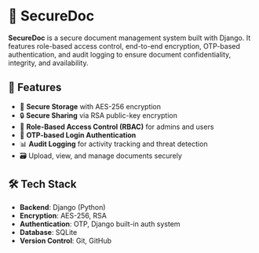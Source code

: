 # 🔐 SecureDoc

**SecureDoc** is a secure document management system built with Django. It features role-based access control, end-to-end encryption, OTP-based authentication, and audit logging to ensure document confidentiality, integrity, and availability.

## 🚀 Features

- 🧾 **Secure Storage** with AES-256 encryption
- 🔒 **Secure Sharing** via RSA public-key encryption
- 👥 **Role-Based Access Control (RBAC)** for admins and users
- 🔑 **OTP-based Login Authentication**
- 📊 **Audit Logging** for activity tracking and threat detection
- 🗃️ Upload, view, and manage documents securely

## 🛠 Tech Stack

- **Backend**: Django (Python)
- **Encryption**: AES-256, RSA
- **Authentication**: OTP, Django built-in auth system
- **Database**: SQLite
- **Version Control**: Git, GitHub




